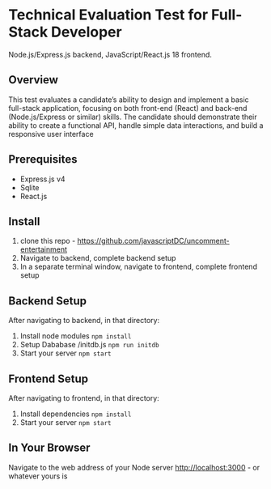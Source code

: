 # Technical Evaluation Test for Full-Stack Developer

Node.js/Express.js backend, JavaScript/React.js 18 frontend.

## Overview
This test evaluates a candidate’s ability to design and implement a basic full-stack application, focusing on both front-end (React) and back-end (Node.js/Express or similar) skills. The candidate should demonstrate their ability to create a functional API, handle simple data interactions, and build a responsive user interface

## Prerequisites

* Express.js v4
* Sqlite
* React.js

## Install
1. clone this repo - https://github.com/javascriptDC/uncomment-entertainment
2. Navigate to backend, complete backend setup
3. In a separate terminal window, navigate to frontend, complete frontend setup

## Backend Setup
After navigating to backend, in that directory: 
1. Install node modules `npm install`
2. Setup Dababase /initdb.js  `npm run initdb`
3. Start your server `npm start`

## Frontend Setup
After navigating to frontend, in that directory: 
1. Install dependencies `npm install` 
2. Start your server `npm start`

## In Your Browser 
Navigate to the web address of your Node server [http://localhost:3000](http://localhost:3000) - or whatever yours is
